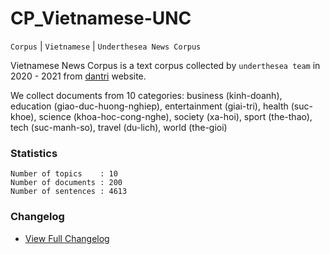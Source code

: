# CP_Vietnamese-UNC

`Corpus` | `Vietnamese` | `Underthesea News Corpus`

Vietnamese News Corpus is a text corpus collected by `underthesea team` in 2020 - 2021 from [dantri](https://dantri.com.vn/) website.

We collect documents from 10 categories: business (kinh-doanh), education (giao-duc-huong-nghiep), entertainment (giai-tri), health (suc-khoe), science (khoa-hoc-cong-nghe), society (xa-hoi), sport (the-thao), tech (suc-manh-so), travel (du-lich), world (the-gioi)

### Statistics

```
Number of topics    : 10
Number of documents : 200
Number of sentences : 4613 
```

### Changelog

* [View Full Changelog](CHANGELOG.md)

